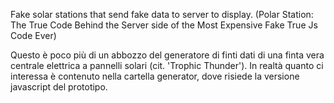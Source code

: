 Fake solar stations that send fake data to server to display.
(Polar Station: The True Code Behind the Server side of the Most Expensive Fake True Js Code Ever)

Questo è poco più di un abbozzo del generatore di finti dati di una finta vera centrale elettrica a pannelli solari (cit. 'Trophic Thunder').
In realtà quanto ci interessa è contenuto nella cartella generator, dove risiede la versione javascript del prototipo.
